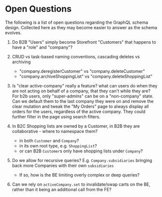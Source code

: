 # Open Questions

The following is a list of open questions regarding the GraphQL schema design.
Collected here as they may become easier to answer as the schema evolves.

1. Do B2B "Users" simply become Storefront "Customers" that happens to have a "role" and "company"?

2. CRUD vs task-based naming conventions, cascading deletes vs archiving

   - "company.deregisterCustomer" vs "company.deleteCustomer"
   - "company.archiveShoppingList" vs "company.deleteShoppingList"

3. Is "clear active-company" really a feature? what can users do when they are not acting on behalf of a company, that they can't while they are?
   For b2b users, only "super-admins" can be on a "non-company" state. Can we default them to the last company they were on and remove the clear mutation and tweak the "My Orders" page to always display all orders for the users, regardless of the active company. They could further filter in the page using search filters.

4. In B2C Shopping lists are owned by a Customer, in B2B they are collaborative - where to namespace them?

   - in both `Customer` and `Company`?
   - in its own root type, e.g. `ShoppingList`?
   - or can B2B `Customer`s only have shopping lists under `Company`?

5. Do we allow for recursive queries? E.g. `Company.subsidiaries` bringing back more Companies with their own `subsidiaries`

   - If so, how is the BE limiting overly complex or deep queries?

6. Can we rely on `activeCompany.set` to invalidate/swap carts on the BE, rather than it being an additional call from the FE?
